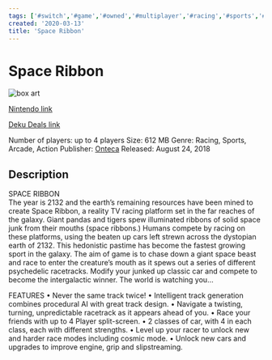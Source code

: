 ```yaml
---
tags: ['#switch','#game','#owned','#multiplayer','#racing','#sports','#arcade','#action']
created: '2020-03-13'
title: 'Space Ribbon'
---
```

# Space Ribbon

![box art](https://assets.nintendo.com/image/upload/c_pad,f_auto,h_613,q_auto,w_1089/ncom/en_US/games/switch/s/space-ribbon-switch/hero?v=2021042918)

[Nintendo link](https://www.nintendo.com/games/detail/space-ribbon-switch/)

[Deku Deals link](https://www.dekudeals.com/items/space-ribbon)

Number of players: up to 4 players
Size: 612 MB
Genre: Racing, Sports, Arcade, Action
Publisher: [Onteca](https://www.dekudeals.com/games?include[collection]=true&filter[publisher]=Onteca)
Released: August 24, 2018

## Description

SPACE RIBBON		
The year is 2132 and the earth’s remaining resources have been mined to create Space Ribbon, a reality TV racing platform set in the far reaches of the galaxy. Giant pandas and tigers spew illuminated ribbons of solid space junk from their mouths (space ribbons.) Humans compete by racing on these platforms, using the beaten up cars left strewn across the dystopian earth of 2132. This hedonistic pastime has become the fastest growing sport in the galaxy. The aim of game is to chase down a giant space beast and race to enter the creature’s mouth as it spews out a series of different psychedelic racetracks. Modify your junked up classic car and compete to become the intergalactic winner. The world is watching you…

FEATURES
• Never the same track twice!
• Intelligent track generation combines procedural AI with great track design.
• Navigate a twisting, turning, unpredictable racetrack as it appears ahead of you.
• Race your friends with up to 4 Player split-screen.
• 2 classes of car, with 4 in each class, each with different strengths.
• Level up your racer to unlock new and harder race modes including cosmic mode.
• Unlock new cars and upgrades to improve engine, grip and slipstreaming.
